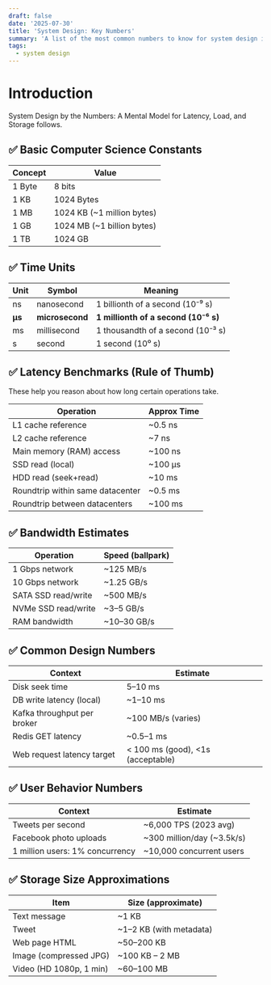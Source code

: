 ```yaml
---
draft: false
date: '2025-07-30'
title: 'System Design: Key Numbers'
summary: 'A list of the most common numbers to know for system design interviews and back of the envelope calculations.'
tags:
  - system design
---
```


# Introduction

System Design by the Numbers: A Mental Model for Latency, Load, and Storage follows.

## ✅ Basic Computer Science Constants

| Concept | Value                      |
| ------- | -------------------------- |
| 1 Byte  | 8 bits                     |
| 1 KB    | 1024 Bytes                 |
| 1 MB    | 1024 KB (~1 million bytes) |
| 1 GB    | 1024 MB (~1 billion bytes) |
| 1 TB    | 1024 GB                    |

## ✅ Time Units

| Unit   | Symbol          | Meaning                              |
| ------ | --------------- | ------------------------------------ |
| ns     | nanosecond      | 1 billionth of a second (10⁻⁹ s)     |
| **µs** | **microsecond** | **1 millionth of a second (10⁻⁶ s)** |
| ms     | millisecond     | 1 thousandth of a second (10⁻³ s)    |
| s      | second          | 1 second (10⁰ s)                     |

## ✅ Latency Benchmarks (Rule of Thumb)

These help you reason about how long certain operations take.

| Operation                        | Approx Time |
| -------------------------------- | ----------- |
| L1 cache reference               | ~0.5 ns     |
| L2 cache reference               | ~7 ns       |
| Main memory (RAM) access         | ~100 ns     |
| SSD read (local)                 | ~100 µs     |
| HDD read (seek+read)             | ~10 ms      |
| Roundtrip within same datacenter | ~0.5 ms     |
| Roundtrip between datacenters    | ~100 ms     |

## ✅ Bandwidth Estimates

| Operation           | Speed (ballpark) |
| ------------------- | ---------------- |
| 1 Gbps network      | ~125 MB/s        |
| 10 Gbps network     | ~1.25 GB/s       |
| SATA SSD read/write | ~500 MB/s        |
| NVMe SSD read/write | ~3–5 GB/s        |
| RAM bandwidth       | ~10–30 GB/s      |

## ✅ Common Design Numbers

| Context                     | Estimate                                |
| --------------------------- | --------------------------------------- |
| Disk seek time              | 5–10 ms                                 |
| DB write latency (local)    | ~1–10 ms                                |
| Kafka throughput per broker | ~100 MB/s (varies)                      |
| Redis GET latency           | ~0.5–1 ms                               |
| Web request latency target  | &lt; 100 ms (good), &lt;1s (acceptable) |

## ✅ User Behavior Numbers

| Context                         | Estimate                   |
| ------------------------------- | -------------------------- |
| Tweets per second               | ~6,000 TPS (2023 avg)      |
| Facebook photo uploads          | ~300 million/day (~3.5k/s) |
| 1 million users: 1% concurrency | ~10,000 concurrent users   |

## ✅ Storage Size Approximations

| Item                    | Size (approximate)      |
| ----------------------- | ----------------------- |
| Text message            | ~1 KB                   |
| Tweet                   | ~1–2 KB (with metadata) |
| Web page HTML           | ~50–200 KB              |
| Image (compressed JPG)  | ~100 KB – 2 MB          |
| Video (HD 1080p, 1 min) | ~60–100 MB              |
